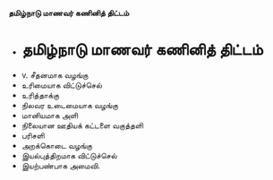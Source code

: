 **தமிழ்நாடு மாணவர் கணினித் திட்டம்**
- # தமிழ்நாடு மாணவர் கணினித் திட்டம்
- v. சீதனமாக வழங்கு
- உரிமையாக விட்டுச்செல்
- உரித்தாக்கு
- நிலவர உடைமையாக வழங்கு
- மானியமாக அளி
- நிலையான ஊதியக் கட்டளை வகுத்தளி
- பரிசளி
- அறக்கொடை வழங்கு
- இயல்புத்திறமாக விட்டுச்செல்
- இயற்பண்பாக அமைவி.

